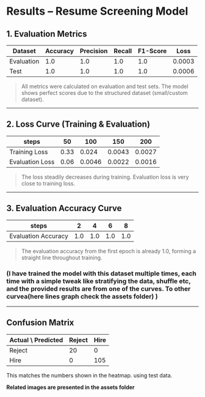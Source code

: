 # Results – Resume Screening Model

## 1. Evaluation Metrics

| Dataset     | Accuracy | Precision | Recall | F1-Score | Loss |
|------------|---------|----------|--------|----------|------|
| Evaluation | 1.0     | 1.0      | 1.0    | 1.0      | 0.0003 |
| Test       | 1.0     | 1.0      | 1.0    | 1.0      | 0.0006 |

> All metrics were calculated on evaluation and test sets. The model shows perfect scores due to the structured dataset (small/custom dataset).

---

## 2. Loss Curve (Training & Evaluation)

| steps         | 50    | 100    | 150    | 200    |     
|-----------------|------|------|------|------
| Training Loss   | 0.33 | 0.024 | 0.0043 | 0.0027 |
| Evaluation Loss | 0.06 | 0.0046 | 0.0022 | 0.0016 |

> The loss steadily decreases during training. Evaluation loss is very close to training loss. 

---

## 3. Evaluation Accuracy Curve

| steps             | 2    | 4    | 6    | 8    |     
|------------------|------|------|------|------|
| Evaluation Accuracy | 1.0  | 1.0  | 1.0  | 1.0  |


> The evaluation accuracy from the first epoch is already 1.0, forming a straight line throughout training.

### (I have trained the model with this dataset multiple times, each time with a simple tweak like stratifying the data, shuffle etc, and the provided results are from one of the curves. To other curvea(here lines graph check the assets folder) )
---

## Confusion Matrix

| Actual \ Predicted | Reject | Hire |
|------------------|--------|------|
| Reject            | 20     | 0    |
| Hire              | 0      | 105  |
This matches the numbers shown in the heatmap. using test data.

**Related images are presented in the assets folder**

